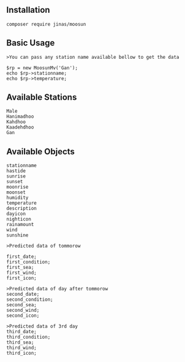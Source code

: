 
## Installation

	composer require jinas/moosun

## Basic Usage
	>You can pass any station name available bellow to get the data

	$rp = new MoosunMv('Gan');
	echo $rp->stationname;
    echo $rp->temperature;

## Available Stations
	Male
	Hanimadhoo
	Kahdhoo
	Kaadehdhoo
	Gan

## Available Objects
	stationname
    hastide
    sunrise
    sunset
    moonrise
    moonset
    humidity
    temperature
    description
    dayicon
    nighticon
    rainamount
    wind
    sunshine

    >Predicted data of tommorow

    first_date;
    first_condition;
    first_sea;
    first_wind;
    first_icon;

    >Predicted data of day after tommorow
    second_date;
    second_condition;
    second_sea;
    second_wind;
    second_icon;

    >Predicted data of 3rd day
    third_date;
    third_condition;
    third_sea;
    third_wind;
    third_icon;
